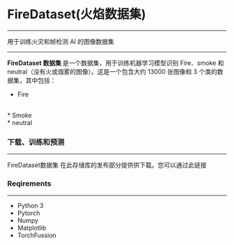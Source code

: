 
# FireDataset(火焰数据集)
___
用于训练火灾和帧检测 AI 的图像数据集
___
<strong> FireDataset 数据集 </strong> 是一个数据集，用于训练机器学习模型识别 Fire、smoke 和 neutral（没有火或烟雾的图像）。这是一个包含大约 13000 张图像和 3 个类的数据集，其中包括：<br>
* Fire 
<br>
* Smoke
<br>
* neutral 
<br>

### 下载、训练和预测
___
FireDataset数据集 在此存储库的发布部分提供供下载。您可以通过此链接

### Reqirements
___
* Python 3
* Pytorch
* Numpy
* Matplotlib
* TorchFussion

